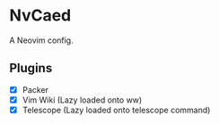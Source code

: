 # NvCaed
A Neovim config.

## Plugins
- [x] Packer
- [x] Vim Wiki (Lazy loaded onto <leader>ww)
- [x] Telescope (Lazy loaded onto telescope command)
